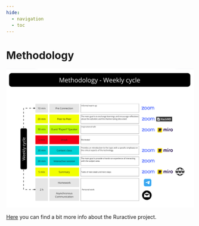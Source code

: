 ```yaml
---
hide:
  - navigation
  - toc
---
```


# Methodology

![Methodology](images/methodology.png)

[Here](https://ruractive.eu/) you can find a bit more info about the Ruractive project.